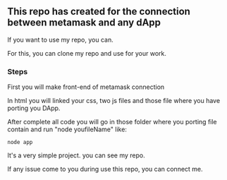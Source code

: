 ## This repo has created for the connection between metamask and any dApp

If you want to use my repo, you can.

For this, you can clone my repo and use for your work.

### Steps

First you will make front-end of metamask connection

In html you will linked your css, two js files and those file where you have porting you DApp.

After complete all code you will go in those folder where you porting file contain and run "node youfileName" like:

```
node app
```

It's a very simple project. you can see my repo.

If any issue come to you during use this repo, you can connect me.

